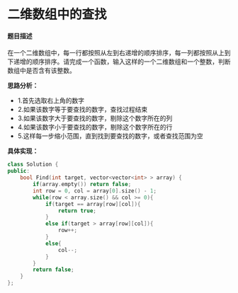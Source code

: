# 二维数组中的查找

#### 题目描述

在一个二维数组中，每一行都按照从左到右递增的顺序排序，每一列都按照从上到下递增的顺序排序。请完成一个函数，输入这样的一个二维数组和一个整数，判断数组中是否含有该整数。

**思路分析：**

-	1.首先选取右上角的数字
-	2.如果该数字等于要查找的数字，查找过程结束
-	3.如果该数字大于要查找的数字，剔除这个数字所在的列
-	4.如果该数字小于要查找的数字，剔除这个数字所在的行
-	5.这样每一步缩小范围，直到找到要查找的数字，或者查找范围为空

**具体实现：**

```c++
class Solution {
public:
    bool Find(int target, vector<vector<int> > array) {
        if(array.empty()) return false;
        int row = 0, col = array[0].size() - 1;
        while(row < array.size() && col >= 0){
            if(target == array[row][col]){
                return true;
            }
            else if(target > array[row][col]){
                row++;
            }
            else{
                col--;
            }
        }
        return false;
    }
};
```

